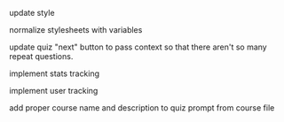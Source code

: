 update style

normalize stylesheets with variables

update quiz "next" button to pass context so that there aren't so many repeat questions.

implement stats tracking

implement user tracking

add proper course name and description to quiz prompt from course file

